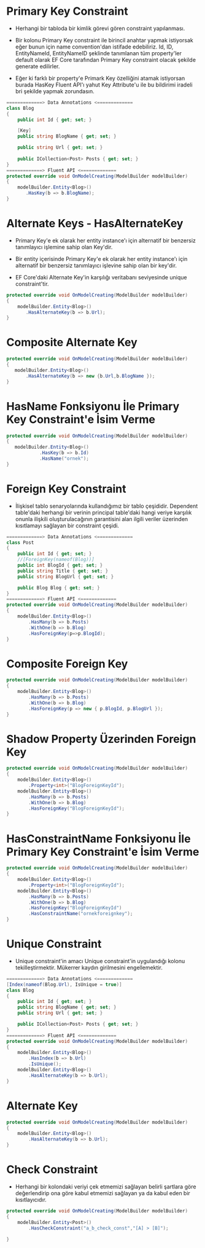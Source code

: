 # Primary Key Constraint
- Herhangi bir tabloda bir kimlik görevi gören constraint yapılanması.

- Bir kolonu Primary Key constraint ile birincil anahtar yapmak istiyorsak eğer bunun için name convention'dan istifade edebiliriz. Id, ID, EntityNameId, EntityNameID şeklinde tanımlanan tüm property'ler default olarak EF Core tarafından Primary Key constraint olacak şekilde generate edilirler.

- Eğer ki farklı bir property'e Primark Key özelliğini atamak istiyorsan burada HasKey Fluent API'ı yahut Key Attribute'u ile bu bildirimi iradeli bri şekilde yapmak zorundasın.

```C#
=============> Data Annotations <=============
class Blog
{
    public int Id { get; set; }

    [Key]
    public string BlogName { get; set; }

    public string Url { get; set; }
    
    public ICollection<Post> Posts { get; set; }
}
=============> Fluent API <=============
protected override void OnModelCreating(ModelBuilder modelBuilder)
{
    modelBuilder.Entity<Blog>()
       .HasKey(b => b.BlogName);
}
```

# Alternate Keys - HasAlternateKey
- Primary Key'e ek olarak her entity instance'ı için alternatif bir benzersiz tanımlayıcı işlemine sahip olan Key'dir.

- Bir entity içerisinde Primary Key'e ek olarak her entity instance'ı için alternatif bir benzersiz tanımlayıcı işlevine sahip olan bir key'dir.

- EF Core'daki Alternate Key'in karşılığı veritabanı seviyesinde unique constraint'tir.

```C#
protected override void OnModelCreating(ModelBuilder modelBuilder)
{
    modelBuilder.Entity<Blog>()
       .HasAlternateKey(b => b.Url);
}
```

# Composite Alternate Key
```C#
protected override void OnModelCreating(ModelBuilder modelBuilder)
{
   modelBuilder.Entity<Blog>()
       .HasAlternateKey(b => new {b.Url,b.BlogName });
}
```

# HasName Fonksiyonu İle Primary Key Constraint'e İsim Verme
```C#
protected override void OnModelCreating(ModelBuilder modelBuilder)
{
   modelBuilder.Entity<Blog>()
            .HasKey(b => b.Id)
            .HasName("ornek");
}
```

# Foreign Key Constraint
- İlişkisel tablo senaryolarında kullandığımız bir tablo çeşididir. Dependent table'daki herhangi bir verinin principal table'daki hangi veriye karşılık onunla ilişkili oluşturulacağının garantisini alan ilgili veriler üzerinden kısıtlamayı sağlayan bir constraint çeşidi.

```C#
=============> Data Annotations <=============
class Post
{
    public int Id { get; set; }
    //[ForeignKey(nameof(Blog))]
    public int BlogId { get; set; }
    public string Title { get; set; }
    public string BlogUrl { get; set; }

    public Blog Blog { get; set; }
}
=============> Fluent API <=============
protected override void OnModelCreating(ModelBuilder modelBuilder)
{
    modelBuilder.Entity<Blog>()
        .HasMany(b => b.Posts)
        .WithOne(b => b.Blog)
        .HasForeignKey(p=>p.BlogId);
}
```

# Composite Foreign Key 
```C#
protected override void OnModelCreating(ModelBuilder modelBuilder)
{
    modelBuilder.Entity<Blog>()
        .HasMany(b => b.Posts)
        .WithOne(b => b.Blog)
        .HasForeignKey(p => new { p.BlogId, p.BlogUrl });
}
```

# Shadow Property Üzerinden Foreign Key 
```C#
protected override void OnModelCreating(ModelBuilder modelBuilder)
{
    modelBuilder.Entity<Blog>()
        .Property<int>("BlogForeignKeyId");
    modelBuilder.Entity<Blog>()
        .HasMany(b => b.Posts)
        .WithOne(b => b.Blog)
        .HasForeignKey("BlogForeignKeyId");
}
```
# HasConstraintName Fonksiyonu İle Primary Key Constraint'e İsim Verme
```C#
protected override void OnModelCreating(ModelBuilder modelBuilder)
{
    modelBuilder.Entity<Blog>()
        .Property<int>("BlogForeignKeyId");
    modelBuilder.Entity<Blog>()
        .HasMany(b => b.Posts)
        .WithOne(b => b.Blog)
        .HasForeignKey("BlogForeignKeyId")
        .HasConstraintName("ornekforeignkey");
}
```
# Unique Constraint
- Unique constraint'in amacı Unique constraint'in uygulandığı kolonu tekilleştirmektir. Mükerrer kaydın girilmesini engellemektir.

```C#
=============> Data Annotations <=============
[Index(nameof(Blog.Url), IsUnique = true)]
class Blog
{
    public int Id { get; set; }
    public string BlogName { get; set; }
    public string Url { get; set; }

    public ICollection<Post> Posts { get; set; }
}
=============> Fluent API <=============
protected override void OnModelCreating(ModelBuilder modelBuilder)
{
    modelBuilder.Entity<Blog>()
        .HasIndex(b => b.Url)
        .IsUnique();
    modelBuilder.Entity<Blog>()
        .HasAlternateKey(b => b.Url);
}
```


# Alternate Key
```C#
protected override void OnModelCreating(ModelBuilder modelBuilder)
{
    modelBuilder.Entity<Blog>()
        .HasAlternateKey(b => b.Url);
}
```

# Check Constraint
- Herhangi bir kolondaki veriyi çek etmemizi sağlayan belirli şartlara göre değerlendirip ona göre kabul etmemizi sağlayan ya da kabul eden bir kısıtlayıcıdır.

```C#
protected override void OnModelCreating(ModelBuilder modelBuilder)
{
    modelBuilder.Entity<Post>()
        .HasCheckConstraint("a_b_check_const","[A] > [B]");
       
}
```